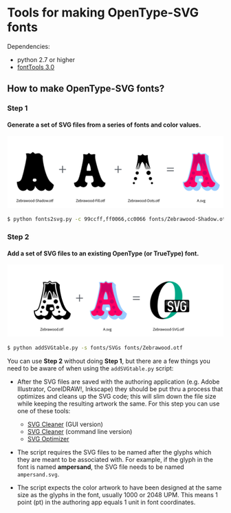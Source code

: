 # Tools for making OpenType-SVG fonts

Dependencies:

- python 2.7 or higher
- [fontTools 3.0](https://github.com/fonttools/fonttools)

## How to make OpenType-SVG fonts?

### Step 1
#### Generate a set of SVG files from a series of fonts and color values.

![step1](imgs/step1.png "step 1")

```sh
$ python fonts2svg.py -c 99ccff,ff0066,cc0066 fonts/Zebrawood-Shadow.otf fonts/Zebrawood-Fill.otf fonts/Zebrawood-Dots.otf
```

### Step 2
#### Add a set of SVG files to an existing OpenType (or TrueType) font.

![step2](imgs/step2.png "step 2")

```sh
$ python addSVGtable.py -s fonts/SVGs fonts/Zebrawood.otf
```

You can use **Step 2** without doing **Step 1**, but there are a few things you need to be aware of when using the `addSVGtable.py` script:

* After the SVG files are saved with the authoring application (e.g. Adobe Illustrator, CorelDRAW!, Inkscape) they should be put thru a process that optimizes and cleans up the SVG code; this will slim down the file size while keeping the resulting artwork the same. For this step you can use one of these tools:
	* [SVG Cleaner](https://github.com/RazrFalcon/svgcleaner-gui/releases) (GUI version)
	* [SVG Cleaner](https://github.com/RazrFalcon/svgcleaner) (command line version)
	* [SVG Optimizer](https://github.com/svg/svgo)

* The script requires the SVG files to be named after the glyphs which they are meant to be associated with. For example, if the glyph in the font is named **ampersand**, the SVG file needs to be named `ampersand.svg`.

* The script expects the color artwork to have been designed at the same size as the glyphs in the font, usually 1000 or 2048 UPM. This means 1 point (pt) in the authoring app equals 1 unit in font coordinates.
